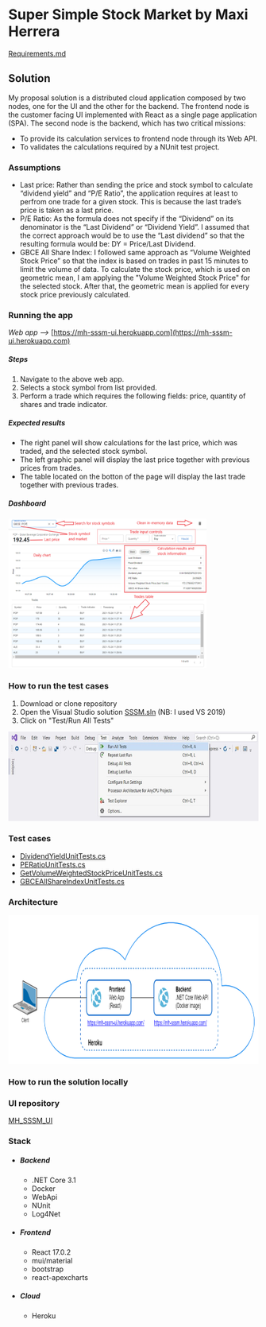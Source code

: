 # Super Simple Stock Market by Maxi Herrera

[Requirements.md](https://github.com/herreramaxi/MH_SSSM/blob/main/resources/Requirements.md)

## Solution
My proposal solution is a distributed cloud application composed by two nodes, one for the UI and the other for the backend. The frontend node is the customer facing UI implemented with React as a single page application (SPA). The second node is the backend, which has two critical missions: 
 * To provide its calculation services to frontend node through its Web API. 
 * To validates the calculations required by a NUnit test project.

### Assumptions
* Last price: Rather than sending the price and stock symbol to calculate “dividend yield” and “P/E Ratio”, the application requires at least to perfrom one trade for a given stock. This is because the last trade’s price is taken as a last price.
* P/E Ratio: As the formula does not specify if the “Dividend” on its denominator is the “Last Dividend” or “Dividend Yield”. I assumed that the correct approach would be to use the “Last dividend” so that the resulting formula would be: DY = Price/Last Dividend.
* GBCE All Share Index: I followed same approach as “Volume Weighted Stock Price” so that the index is based on trades in past 15 minutes to limit the volume of data.
To calculate the stock price, which is used on geometric mean, I am applying the "Volume Weighted Stock Price" for the selected stock. After that, the geometric mean is applied for every stock price previously calculated.

### Running the app
*Web app -->* [https://mh-sssm-ui.herokuapp.com](https://mh-sssm-ui.herokuapp.com)

##### Steps
1. Navigate to the above web app.
2. Selects a stock symbol from list provided.
3. Perform a trade which requires the following fields: price, quantity of shares and trade indicator.

##### Expected results
* The right panel will show calculations for the last price, which was traded, and the selected stock symbol.
* The left graphic panel will display the last price together with previous prices from trades.
* The table located on the botton of the page will display the last trade together with previous trades.
##### Dashboard
<img src="https://github.com/herreramaxi/MH_SSSM/blob/main/resources/DashboardWIthAnnotations.png" alt="DashboardWIthAnnotations" width="400" height="300">

### How to run the test cases
1. Download or clone repository
2. Open the Visual Studio solution [SSSM.sln](https://github.com/herreramaxi/MH_SSSM/blob/main/SSSM.sln) (NB: I used VS 2019)
3. Click on "Test/Run All Tests"

<img src="https://github.com/herreramaxi/MH_SSSM/blob/main/resources/TestsRunAll.JPG" alt="TestsRunAll" width="600" height="180">

### Test cases
- [DividendYieldUnitTests.cs](https://github.com/herreramaxi/MH_SSSM/blob/main/SSSM.Test/DividendYieldUnitTests.cs) 
 - [PERatioUnitTests.cs](https://github.com/herreramaxi/MH_SSSM/blob/main/SSSM.Test/PERatioUnitTests.cs)
 - [GetVolumeWeightedStockPriceUnitTests.cs](https://github.com/herreramaxi/MH_SSSM/blob/main/SSSM.Test/GetVolumeWeightedStockPriceUnitTests.cs)
 - [GBCEAllShareIndexUnitTests.cs](https://github.com/herreramaxi/MH_SSSM/blob/main/SSSM.Test/GBCEAllShareIndexUnitTests.cs)

### Architecture
<img src="https://github.com/herreramaxi/MH_SSSM/blob/main/resources/Architecture.png" width="900" height="300">

### How to run the solution locally

### UI repository
[MH_SSSM_UI](https://github.com/herreramaxi/MH_SSSM_UI) 

### Stack
- ##### Backend
    - .NET Core 3.1
    - Docker
    - WebApi
    - NUnit
    - Log4Net
- ##### Frontend
    - React 17.0.2
    - mui/material
    - bootstrap
    - react-apexcharts
- ##### Cloud
    - Heroku
